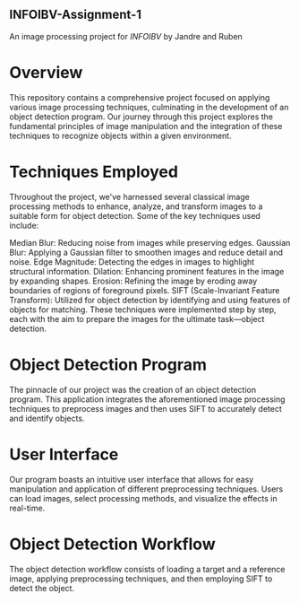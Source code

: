 ## INFOIBV-Assignment-1

An image processing project for *INFOIBV* by Jandre and Ruben

# Overview
This repository contains a comprehensive project focused on applying various image processing techniques, culminating in the development of an object detection program. Our journey through this project explores the fundamental principles of image manipulation and the integration of these techniques to recognize objects within a given environment.

# Techniques Employed
Throughout the project, we've harnessed several classical image processing methods to enhance, analyze, and transform images to a suitable form for object detection. Some of the key techniques used include:

Median Blur: Reducing noise from images while preserving edges.
Gaussian Blur: Applying a Gaussian filter to smoothen images and reduce detail and noise.
Edge Magnitude: Detecting the edges in images to highlight structural information.
Dilation: Enhancing prominent features in the image by expanding shapes.
Erosion: Refining the image by eroding away boundaries of regions of foreground pixels.
SIFT (Scale-Invariant Feature Transform): Utilized for object detection by identifying and using features of objects for matching.
These techniques were implemented step by step, each with the aim to prepare the images for the ultimate task—object detection.

# Object Detection Program
The pinnacle of our project was the creation of an object detection program. This application integrates the aforementioned image processing techniques to preprocess images and then uses SIFT to accurately detect and identify objects.

# User Interface
Our program boasts an intuitive user interface that allows for easy manipulation and application of different preprocessing techniques. Users can load images, select processing methods, and visualize the effects in real-time.


# Object Detection Workflow
The object detection workflow consists of loading a target and a reference image, applying preprocessing techniques, and then employing SIFT to detect the object.

